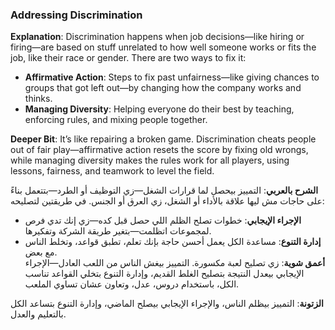 ### Addressing Discrimination

**Explanation**: Discrimination happens when job decisions—like hiring or firing—are based on stuff unrelated to how well someone works or fits the job, like their race or gender. There are two ways to fix it:

- **Affirmative Action**: Steps to fix past unfairness—like giving chances to groups that got left out—by changing how the company works and thinks.
- **Managing Diversity**: Helping everyone do their best by teaching, enforcing rules, and mixing people together.

**Deeper Bit**: It’s like repairing a broken game. Discrimination cheats people out of fair play—affirmative action resets the score by fixing old wrongs, while managing diversity makes the rules work for all players, using lessons, fairness, and teamwork to level the field.

**الشرح بالعربي**: التمييز بيحصل لما قرارات الشغل—زي التوظيف أو الطرد—بتتعمل بناءً على حاجات مش ليها علاقة بالأداء أو الشغل، زي العرق أو الجنس. في طريقتين لتصليحه:

- **الإجراء الإيجابي**: خطوات تصلح الظلم اللي حصل قبل كده—زي إنك تدي فرص لمجموعات اتظلمت—بتغير طريقة الشركة وتفكيرها.
- **إدارة التنوع**: مساعدة الكل يعمل أحسن حاجة بإنك تعلم، تطبق قواعد، وتخلط الناس مع بعض.  
    **أعمق شوية**: زي تصليح لعبة مكسورة. التمييز بيغش الناس من اللعب العادل—الإجراء الإيجابي بيعدل النتيجة بتصليح الغلط القديم، وإدارة التنوع بتخلي القواعد تناسب الكل، باستخدام دروس، عدل، وتعاون عشان تساوي الملعب.

**الزتونة**: التمييز بيظلم الناس، والإجراء الإيجابي بيصلح الماضي، وإدارة التنوع بتساعد الكل بالتعليم والعدل.